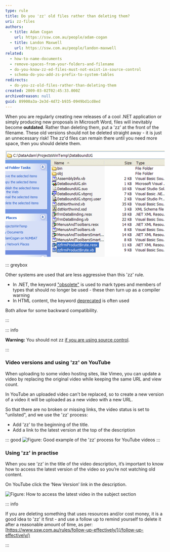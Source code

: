 ```yaml
---
type: rule
title: Do you 'zz' old files rather than deleting them?
uri: zz-files
authors:
  - title: Adam Cogan
    url: https://ssw.com.au/people/adam-cogan
  - title: Landon Maxwell
    url: https://ssw.com.au/people/landon-maxwell
related:
  - how-to-name-documents
  - remove-spaces-from-your-folders-and-filename
  - do-you-know-zz-ed-files-must-not-exist-in-source-control
  - schema-do-you-add-zs-prefix-to-system-tables
redirects:
  - do-you-zz-old-files-rather-than-deleting-them
created: 2009-03-02T02:45:33.000Z
archivedreason: null
guid: 89900a3a-2e3d-4d72-b935-0949bd1cd8ed
---
```

When you are regularly creating new releases of a cool .NET application or simply producing new proposals in Microsoft Word, files will inevitably become **outdated**. Rather than deleting them, put a 'zz' at the front of the filename. These old versions should not be deleted straight away - it is just an unnecessary risk! The zz'd files can remain there until you need more space, then you should delete them.

<!--endintro-->

![Figure: 'zz' your files rather than deleting them! Alternatively add a folder named zz and move the outdated files into the new folder](ObseleteOldFilesAggressively.gif)

::: greybox

Other systems are used that are less aggressive than this 'zz' rule.

* In .NET, the keyword ["obsolete"](https://msdn.microsoft.com/en-us/library/22kk2b44%28v=vs.90%29.aspx) is used to mark types and members of types that should no longer be used - these then turn up as a compiler warning
* In HTML content, the keyword [deprecated](http://www.ssw.com.au/ssw/Redirect/Deprecated.htm) is often used

Both allow for some backward compatibility.

:::

::: info

**Warning:** You should not zz [if you are using source control](/do-you-know-zz-ed-files-must-not-exist-in-source-control).

:::

### Video versions and using 'zz' on YouTube

When uploading to some video hosting sites, like Vimeo, you can update a video by replacing the original video while keeping the same URL and view count.

In YouTube an uploaded video can't be replaced, so to create a new version of a video it will be uploaded as a new video with a new URL.

So that there are no broken or missing links, the video status is set to "unlisted", and we use the 'zz' process:

* Add 'zz' to the beginning of the title.
* Add a link to the latest version at the top of the description

::: good
![Figure: Good example of the 'zz' process for YouTube videos](https://tv.ssw.com/wp-content/uploads/2021/09/zz-process-youtube.png)
:::

### Using 'zz' in practise

When you see ‘zz’ in the title of the video description, it’s important to know how to access the latest version of the video so you’re not watching old content.

On YouTube click the ‘New Version’ link in the description.

![Figure: How to access the latest video in the subject section](https://github.com/SSWConsulting/SSW.Rules.Content/assets/147477898/748b40ce-792b-4400-84ca-5c759aa72148)

::: info

If you are deleting something that uses resources and/or cost money, it is a good idea to 'zz' it first - and use a follow up to remind yourself to delete it after a reasonable amount of time, as per: [https://www.ssw.com.au/rules/follow-up-effectively/](/follow-up-effectively/)

:::
